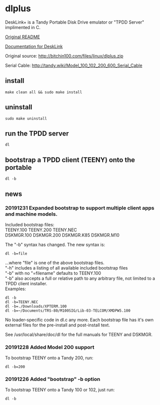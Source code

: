 # dlplus
DeskLink+ is a Tandy Portable Disk Drive emulator or "TPDD Server" implimented in C.

[Original README](README.txt)

[Documentation for DeskLink](dl.do)

Original source: <http://bitchin100.com/files/linux/dlplus.zip>

Serial Cable: <http://tandy.wiki/Model_100_102_200_600_Serial_Cable>

## install
```
make clean all && sudo make install
```

## uninstall
```
sudo make uninstall
```

## run the TPDD server
```
dl
```

## bootstrap a TPDD client (TEENY) onto the portable
```
dl -b
```

## news
### 20191231 Expanded bootstrap to support multiple client apps and machine models.
Included bootstrap files:<br>
 TEENY.100 TEENY.200 TEENY.NEC<br>
 DSKMGR.100 DSKMGR.200 DSKMGR.K85 DSKMGR.M10

The "-b" syntax has changed. The new syntax is:<br>
```
dl -b=file
```
...where "file" is one of the above bootstrap files.<br>
"-h" includes a listing of all available included bootstrap files<br>
"-b" with no "=filename" defaults to TEENY.100<br>
"-b" also accepts a full or relative path to any arbitrary file, not limited to a TPDD client installer.<br>
Examples:<br>
```
dl -b
dl -b=TEENY.NEC
dl -b=./Downloads/XPTERM.100
dl -b=~/Documents/TRS-80/M100SIG/Lib-03-TELCOM/XMDPW5.100
```

No loader-specific code in dl.c any more. Each bootstrap file has it's own external files for the pre-install and post-install text.

See /usr/local/share/doc/dl for the full manuals for TEENY and DSKMGR.

### 20191228 Added Model 200 support
To bootstrap TEENY onto a Tandy 200, run:<br>
```
dl -b=200
```

### 20191226 Added "bootstrap" -b option
To bootstrap TEENY onto a Tandy 100 or 102, just run:<br>
```
dl -b
```
